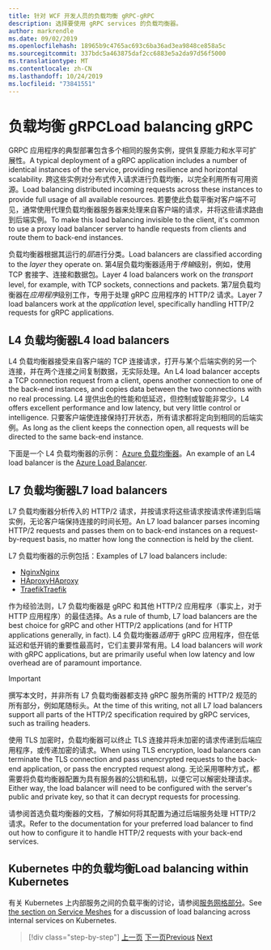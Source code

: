 ```yaml
---
title: 针对 WCF 开发人员的负载均衡 gRPC-gRPC
description: 选择要使用 gRPC services 的负载均衡器。
author: markrendle
ms.date: 09/02/2019
ms.openlocfilehash: 18965b9c4765ac693c6ba36ad3ea9848ce858a5c
ms.sourcegitcommit: 337bdc5a463875daf2cc6883e5a2da97d56f5000
ms.translationtype: MT
ms.contentlocale: zh-CN
ms.lasthandoff: 10/24/2019
ms.locfileid: "73841551"
---
```

# <a name="load-balancing-grpc"></a><span data-ttu-id="8fcf8-103">负载均衡 gRPC</span><span class="sxs-lookup"><span data-stu-id="8fcf8-103">Load balancing gRPC</span></span>

<span data-ttu-id="8fcf8-104">GRPC 应用程序的典型部署包含多个相同的服务实例，提供复原能力和水平可扩展性。</span><span class="sxs-lookup"><span data-stu-id="8fcf8-104">A typical deployment of a gRPC application includes a number of identical instances of the service, providing resilience and horizontal scalability.</span></span> <span data-ttu-id="8fcf8-105">跨这些实例对分布式传入请求进行负载均衡，以完全利用所有可用资源。</span><span class="sxs-lookup"><span data-stu-id="8fcf8-105">Load balancing distributed incoming requests across these instances to provide full usage of all available resources.</span></span> <span data-ttu-id="8fcf8-106">若要使此负载平衡对客户端不可见，通常使用代理负载均衡器服务器来处理来自客户端的请求，并将这些请求路由到后端实例。</span><span class="sxs-lookup"><span data-stu-id="8fcf8-106">To make this load balancing invisible to the client, it's common to use a proxy load balancer server to handle requests from clients and route them to back-end instances.</span></span>

<span data-ttu-id="8fcf8-107">负载均衡器根据其运行的*层*进行分类。</span><span class="sxs-lookup"><span data-stu-id="8fcf8-107">Load balancers are classified according to the *layer* they operate on.</span></span> <span data-ttu-id="8fcf8-108">第4层负载均衡器适用于*传输*级别，例如，使用 TCP 套接字、连接和数据包。</span><span class="sxs-lookup"><span data-stu-id="8fcf8-108">Layer 4 load balancers work on the *transport* level, for example, with TCP sockets, connections and packets.</span></span> <span data-ttu-id="8fcf8-109">第7层负载均衡器在*应用程序*级别工作，专用于处理 gRPC 应用程序的 HTTP/2 请求。</span><span class="sxs-lookup"><span data-stu-id="8fcf8-109">Layer 7 load balancers work at the *application* level, specifically handling HTTP/2 requests for gRPC applications.</span></span>

## <a name="l4-load-balancers"></a><span data-ttu-id="8fcf8-110">L4 负载均衡器</span><span class="sxs-lookup"><span data-stu-id="8fcf8-110">L4 load balancers</span></span>

<span data-ttu-id="8fcf8-111">L4 负载均衡器接受来自客户端的 TCP 连接请求，打开与某个后端实例的另一个连接，并在两个连接之间复制数据，无实际处理。</span><span class="sxs-lookup"><span data-stu-id="8fcf8-111">An L4 load balancer accepts a TCP connection request from a client, opens another connection to one of the back-end instances, and copies data between the two connections with no real processing.</span></span> <span data-ttu-id="8fcf8-112">L4 提供出色的性能和低延迟，但控制或智能非常少。</span><span class="sxs-lookup"><span data-stu-id="8fcf8-112">L4 offers excellent performance and low latency, but very little control or intelligence.</span></span> <span data-ttu-id="8fcf8-113">只要客户端使连接保持打开状态，所有请求都将定向到相同的后端实例。</span><span class="sxs-lookup"><span data-stu-id="8fcf8-113">As long as the client keeps the connection open, all requests will be directed to the same back-end instance.</span></span>

<span data-ttu-id="8fcf8-114">下面是一个 L4 负载均衡器的示例： [Azure 负载均衡器](https://azure.microsoft.com/services/load-balancer/)。</span><span class="sxs-lookup"><span data-stu-id="8fcf8-114">An example of an L4 load balancer is the [Azure Load Balancer](https://azure.microsoft.com/services/load-balancer/).</span></span>

## <a name="l7-load-balancers"></a><span data-ttu-id="8fcf8-115">L7 负载均衡器</span><span class="sxs-lookup"><span data-stu-id="8fcf8-115">L7 load balancers</span></span>

<span data-ttu-id="8fcf8-116">L7 负载均衡器分析传入的 HTTP/2 请求，并按请求将这些请求按请求传递到后端实例，无论客户端保持连接的时间长短。</span><span class="sxs-lookup"><span data-stu-id="8fcf8-116">An L7 load balancer parses incoming HTTP/2 requests and passes them on to back-end instances on a request-by-request basis, no matter how long the connection is held by the client.</span></span>

<span data-ttu-id="8fcf8-117">L7 负载均衡器的示例包括：</span><span class="sxs-lookup"><span data-stu-id="8fcf8-117">Examples of L7 load balancers include:</span></span>

- [<span data-ttu-id="8fcf8-118">Nginx</span><span class="sxs-lookup"><span data-stu-id="8fcf8-118">Nginx</span></span>](https://www.nginx.com/)
- [<span data-ttu-id="8fcf8-119">HAproxy</span><span class="sxs-lookup"><span data-stu-id="8fcf8-119">HAproxy</span></span>](https://www.haproxy.com/)
- [<span data-ttu-id="8fcf8-120">Traefik</span><span class="sxs-lookup"><span data-stu-id="8fcf8-120">Traefik</span></span>](https://traefik.io/)

<span data-ttu-id="8fcf8-121">作为经验法则，L7 负载均衡器是 gRPC 和其他 HTTP/2 应用程序（事实上，对于 HTTP 应用程序）的最佳选择。</span><span class="sxs-lookup"><span data-stu-id="8fcf8-121">As a rule of thumb, L7 load balancers are the best choice for gRPC and other HTTP/2 applications (and for HTTP applications generally, in fact).</span></span> <span data-ttu-id="8fcf8-122">L4 负载均衡器*适用*于 gRPC 应用程序，但在低延迟和低开销的重要性最高时，它们主要非常有用。</span><span class="sxs-lookup"><span data-stu-id="8fcf8-122">L4 load balancers will *work* with gRPC applications, but are primarily useful when low latency and low overhead are of paramount importance.</span></span>

> [!IMPORTANT]
> <span data-ttu-id="8fcf8-123">撰写本文时，并非所有 L7 负载均衡器都支持 gRPC 服务所需的 HTTP/2 规范的所有部分，例如尾随标头。</span><span class="sxs-lookup"><span data-stu-id="8fcf8-123">At the time of this writing, not all L7 load balancers support all parts of the HTTP/2 specification required by gRPC services, such as trailing headers.</span></span>

<span data-ttu-id="8fcf8-124">使用 TLS 加密时，负载均衡器可以终止 TLS 连接并将未加密的请求传递到后端应用程序，或传递加密的请求。</span><span class="sxs-lookup"><span data-stu-id="8fcf8-124">When using TLS encryption, load balancers can terminate the TLS connection and pass unencrypted requests to the back-end application, or pass the encrypted request along.</span></span> <span data-ttu-id="8fcf8-125">无论采用哪种方式，都需要将负载均衡器配置为具有服务器的公钥和私钥，以便它可以解密处理请求。</span><span class="sxs-lookup"><span data-stu-id="8fcf8-125">Either way, the load balancer will need to be configured with the server's public and private key, so that it can decrypt requests for processing.</span></span>

<span data-ttu-id="8fcf8-126">请参阅首选负载均衡器的文档，了解如何将其配置为通过后端服务处理 HTTP/2 请求。</span><span class="sxs-lookup"><span data-stu-id="8fcf8-126">Refer to the documentation for your preferred load balancer to find out how to configure it to handle HTTP/2 requests with your back-end services.</span></span>

## <a name="load-balancing-within-kubernetes"></a><span data-ttu-id="8fcf8-127">Kubernetes 中的负载均衡</span><span class="sxs-lookup"><span data-stu-id="8fcf8-127">Load balancing within Kubernetes</span></span>

<span data-ttu-id="8fcf8-128">有关 Kubernetes 上内部服务之间的负载平衡的讨论，请参阅[服务网格部分](service-mesh.md)。</span><span class="sxs-lookup"><span data-stu-id="8fcf8-128">See [the section on Service Meshes](service-mesh.md) for a discussion of load balancing across internal services on Kubernetes.</span></span>

>[!div class="step-by-step"]
><span data-ttu-id="8fcf8-129">[上一页](service-mesh.md)
>[下一页](application-performance-management.md)</span><span class="sxs-lookup"><span data-stu-id="8fcf8-129">[Previous](service-mesh.md)
[Next](application-performance-management.md)</span></span>
